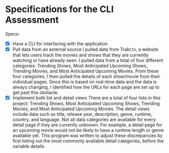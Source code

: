 # Specifications for the CLI Assessment

Specs:
- [x] Have a CLI for interfacing with the application
- [x] Pull data from an external source
  I pulled data from Trakt.tv, a website that lets users track the movies and
  shows that they are currently watching or have already seen. I pulled data from
  a total of four different categories: Trending Shows, Most Anticipated Upcoming Shows, Trending Movies, and Most Anticipated Upcoming Movies. From these four
  categories, I then pulled the details of each show/movie from their individual
  pages. Since this is based on real-time data and the data is always changing, I identified how the URLs for each page are set up to get past this obstacle.
- [x] Implement both list and detail views
  There are a total of four lists in this project: Trending Shows, Most Anticipated Upcoming Shows, Trending Movies, and Most Anticipated Upcoming Movies.
  The detail views include data such as title, release year, description, genre,
  runtime, country, and language. Not all data categories are available for every
  detail page if they are currently unknown. For example, a detail page for an upcoming movie would not be likely to have a runtime length or genre available yet. This program was written to adjust these discrepancies by first listing out the most commonly available detail categories, before the variable details.
